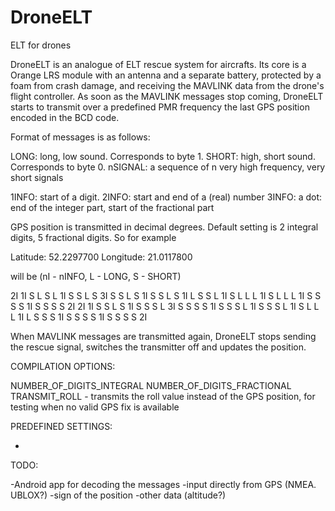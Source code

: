 # DroneELT
ELT for drones

DroneELT is an analogue of ELT rescue system for aircrafts. Its core is a Orange LRS module with an antenna and a separate battery, protected by a foam from crash damage, and receiving the MAVLINK data from the drone's flight controller. As soon as the MAVLINK messages stop coming, DroneELT starts to transmit over a predefined PMR frequency the last GPS position encoded in the BCD code.

Format of messages is as follows:

LONG: long, low sound. Corresponds to byte 1.
SHORT: high, short sound. Corresponds to byte 0.
nSIGNAL: a sequence of n very high frequency, very short signals 

1INFO: start of a digit.
2INFO: start and end of a (real) number
3INFO: a dot: end of the integer part, start of the fractional part

GPS position is transmitted in decimal degrees. Default setting is 2 integral digits, 5 fractional digits. So for example

Latitude: 52.2297700
Longitude: 21.0117800

will be
(nI - nINFO, L - LONG, S - SHORT)

 2I 1I S L S L 1I S S L S 3I S S L S 1I S S L S 1I L S S L 1I S L L L 1I S L L L 1I S S S S 1I S S S S 2I
 2I 1I S S L S 1I S S S L 3I S S S S 1I S S S L 1I S S S L 1I S L L L 1I L S S S 1I S S S S 1I S S S S 2I

When MAVLINK messages are transmitted again, DroneELT stops sending the rescue signal, switches the transmitter off and updates the position.
 

COMPILATION OPTIONS:

NUMBER_OF_DIGITS_INTEGRAL 
NUMBER_OF_DIGITS_FRACTIONAL
TRANSMIT_ROLL - transmits the roll value instead of the GPS position, for testing when no valid GPS fix is available

PREDEFINED SETTINGS:

-

TODO:

-Android app for decoding the messages
-input directly from GPS (NMEA. UBLOX?)
-sign of the position 
-other data (altitude?)